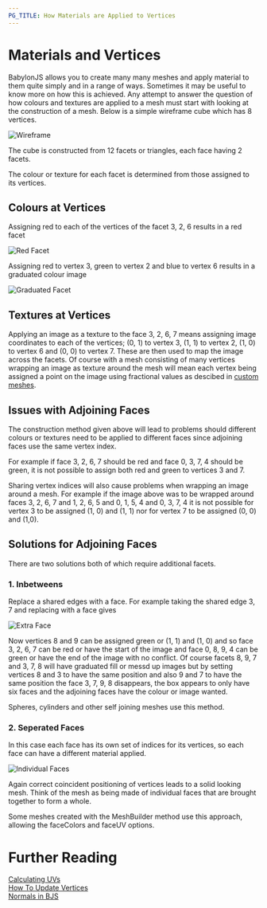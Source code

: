 ```yaml
---
PG_TITLE: How Materials are Applied to Vertices
---
```


# Materials and Vertices

BabylonJS allows you to create many many meshes and apply material to them quite simply and in a range of ways. 
Sometimes it may be useful to know more on how this is achieved. Any attempt to answer the question of how colours and textures are applied to a mesh must start with looking at the construction of a mesh.
Below is a simple wireframe cube which has 8 vertices.

![Wireframe](/img/how_to/Materials/box1.jpg)

The cube is constructed from 12 facets or triangles, each face having 2 facets.

The colour or texture for each facet is determined from those assigned to its vertices.

## Colours at Vertices

Assigning red to each of the vertices of the facet 3, 2, 6 results in a red facet

![Red Facet](/img/how_to/Materials/redVert.jpg)

Assigning red to vertex 3, green to vertex 2 and blue to vertex 6 results in a graduated colour image

![Graduated Facet](/img/how_to/Materials/gradVert.jpg)

## Textures at Vertices

Applying an image as a texture to the face 3, 2, 6, 7 means assigning image 
coordinates to each of the vertices; (0, 1) to vertex 3, (1, 1) to vertex 2, (1, 0) to vertex 6 and (0, 0) to vertex 7. 
These are then used to map the image across the facets. Of course with a mesh consisting of many vertices wrapping an image as texture around the mesh will mean each vertex being assigned a point on the image using fractional values as descibed in [custom meshes](/How_To/Custom#calculating-uvs).

## Issues with Adjoining Faces

The construction method given above will lead to problems should different colours or textures need to be applied to different faces 
since adjoining faces use the same vertex index. 

For example if face 3, 2, 6, 7 should be red and face 0, 3, 7, 4 should be green, it is not possible to assign both red and green to vertices 3 and 7.

Sharing vertex indices will also cause problems when wrapping an image around a mesh. For example if the image above was to be wrapped around faces 3, 2, 6, 7 and 1, 2, 6, 5
and 0, 1, 5, 4 and 0, 3, 7, 4 it is not possible for vertex 3 to be assigned (1, 0) and (1, 1) nor for vertex 7 to be assigned (0, 0) and (1,0).

## Solutions for Adjoining Faces

There are two solutions both of which require additional facets.

### 1. Inbetweens

Replace a shared edges with a face. For example taking the shared edge 3, 7 and replacing with a face gives

![Extra Face](/img/how_to/Materials/box2.jpg)

Now vertices 8 and 9 can be assigned green or (1, 1) and (1, 0) and so face 3, 2, 6, 7 can be red or have the start of the image and face 0, 8, 9, 4 can be green or have the end of the image with no conflict. 
Of course facets 8, 9, 7 and 3, 7, 8 will have graduated fill or messd up images but by setting vertices 8 and 3 to have the same position and also 9 and 7 to have the same position 
the face 3, 7, 9, 8 disappears, the box appears to only have six faces and the adjoining faces have the colour or image wanted. 

Spheres, cylinders and other self joining meshes use this method.

### 2. Seperated Faces

In this case each face has its own set of indices for its vertices, so each face can have a different material applied. 

![Individual Faces](/img/how_to/Materials/box3.jpg)

Again correct coincident positioning of vertices leads to a solid looking mesh. Think of the mesh as being made of individual faces that are brought together to form a whole.

Some meshes created with the MeshBuilder method use this approach, allowing the faceColors and faceUV options.

# Further Reading

[Calculating UVs](/How_To/Custom#calculating-uvs)  
[How To Update Vertices](/How_To/Updating_Vertices.html)  
[Normals in BJS](/resources/Normals.html)
  
    
